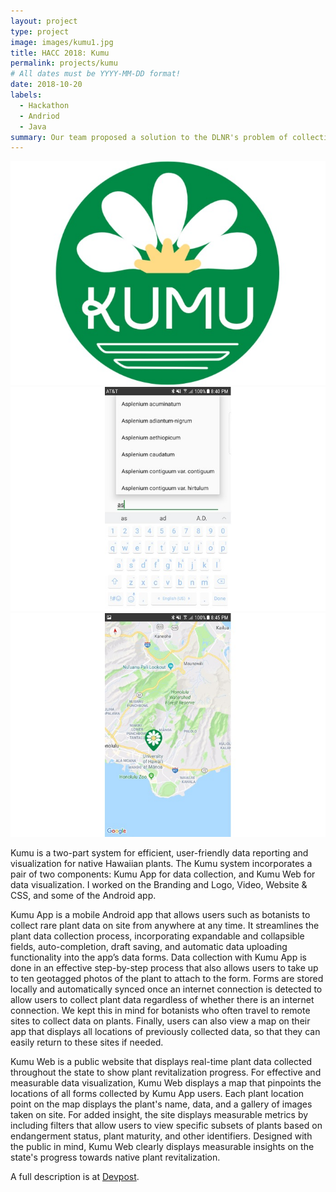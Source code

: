 ```yaml
---
layout: project
type: project
image: images/kumu1.jpg
title: HACC 2018: Kumu
permalink: projects/kumu
# All dates must be YYYY-MM-DD format!
date: 2018-10-20
labels:
  - Hackathon
  - Andriod
  - Java
summary: Our team proposed a solution to the DLNR's problem of collecting and reporting native Hawaiian plant data.
---
```


<div class="ui small rounded images">
  <img class="ui image" src="../images/kumu1.jpg">
  <img class="ui image" src="../images/kumu2.jpg">
  <img class="ui image" src="../images/kumu3.jpg">
</div>

Kumu is a two-part system for efficient, user-friendly data reporting and visualization for native Hawaiian plants.
The Kumu system incorporates a pair of two components: Kumu App for data collection, and Kumu Web for data visualization.
I worked on the Branding and Logo, Video, Website & CSS, and some of the Android app.

Kumu App is a mobile Android app that allows users such as botanists to collect rare plant data on site from anywhere at any time. It streamlines the plant data collection process, incorporating expandable and collapsible fields, auto-completion, draft saving, and automatic data uploading functionality into the app’s data forms. Data collection with Kumu App is done in an effective step-by-step process that also allows users to take up to ten geotagged photos of the plant to attach to the form. Forms are stored locally and automatically synced once an internet connection is detected to allow users to collect plant data regardless of whether there is an internet connection. We kept this in mind for botanists who often travel to remote sites to collect data on plants. Finally, users can also view a map on their app that displays all locations of previously collected data, so that they can easily return to these sites if needed.

Kumu Web is a public website that displays real-time plant data collected throughout the state to show plant revitalization progress. For effective and measurable data visualization, Kumu Web displays a map that pinpoints the locations of all forms collected by Kumu App users. Each plant location point on the map displays the plant's name, data, and a gallery of images taken on site. For added insight, the site displays measurable metrics by including filters that allow users to view specific subsets of plants based on endangerment status, plant maturity, and other identifiers. Designed with the public in mind, Kumu Web clearly displays measurable insights on the state's progress towards native plant revitalization.

A full description is at [Devpost](https://devpost.com/software/kumu).



